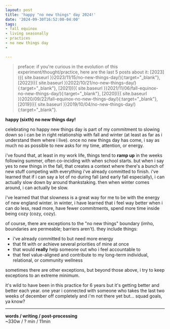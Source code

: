```yaml
---
layout: post
title: 'happy "no new things" day 2024!'
date: '2024-09-30T16:52:00-04:00'
tags:
- fall equinox
- living seasonally
- practices
- no new things day
- 

--- 
```



> preface: if you're curious in the evolution of this experiment/thought/practice, here are the last 5 posts about it: [2023]({{ site.baseurl }}2023/11/15/no-new-things-day/){:target="_blank"}, [2022]({{ site.baseurl }}2022/10/21/no-new-things-day/){:target="_blank"}, [2021]({{ site.baseurl }}2021/11/06/fall-equinox-no-new-things-day/){:target="_blank"}, [2020]({{ site.baseurl }}2020/09/22/fall-equinox-no-new-things-day/){:target="_blank"}, [2019]({{ site.baseurl }}2019/10/04/no-new-things-day/){:target="_blank"}. 




**happy (sixth) no new things day!**

celebrating no happy new things day is part of my commitment to slowing down so i can be in right relationship with fall and winter (at least as far as i understand them where i live). once no new things day has come, i say as much no as possible to new asks for my time, attention, or energy. 

i've found that, at least in my work life, things tend to **ramp up** in the weeks following summer, often co-inciding with when school starts. but when i say yes to new things in the fall, that creates a context where there's a bunch of new stuff competing with everything i've already committed to finish. i've learned that if i can say a lot of no during fall (and early fall especially), i can actually slow down by around thankstaking. then when winter comes around, i can actually be slow. 

i've learned that that slowness is a great way for me to be with the energy of new england winter. in winter, i have learned that i feel way better when i can do less, read more, have fewer commitments, spend more time inside being cozy (cozy, cozy). 

of course, there are exceptions to the "no new things" boundary (imho, boundaries are permeable; barriers aren't). they include things:

* i've already committed to but need more energy 
* that fit with or achieve several priorities of mine at once
* that would **really** help someone out who i feel accountable to
* that feel value-aligned and contribute to my long-term individual, relational, or community wellness

sometimes there are other exceptions, but beyond those above, i try to keep exceptions to an extreme minimum. 

it's wild to have been in this practice for 6 years but it's getting better and better each year. one year i connected with someone who takes the last two weeks of december off completely and i'm not there yet but... squad goals, ya know?




---



<!-- &#042; = asterisk -->
<!-- &#039; = single quote '-->

**words / writing / post-processing**  
~330w / ? min / 11min